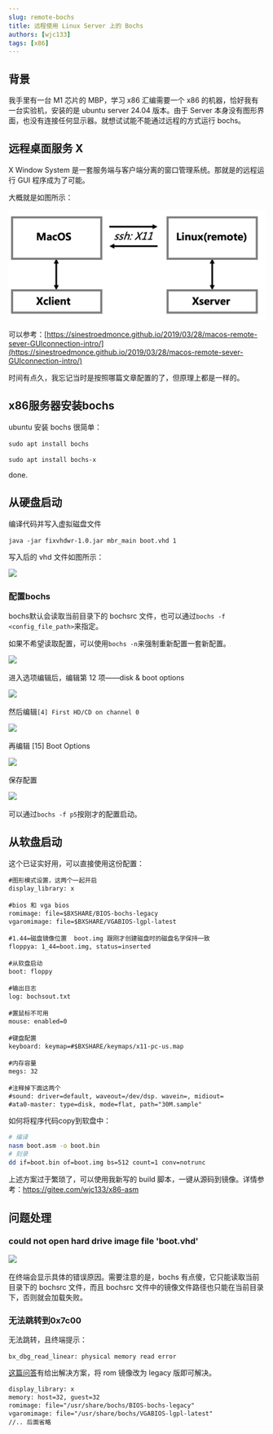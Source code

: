 ```yaml
---
slug: remote-bochs
title: 远程使用 Linux Server 上的 Bochs
authors: [wjc133]
tags: [x86]
---
```


## 背景
我手里有一台 M1 芯片的 MBP，学习 x86 汇编需要一个 x86 的机器，恰好我有一台实验机，安装的是 ubuntu server 24.04 版本。由于 Server 本身没有图形界面，也没有连接任何显示器。就想试试能不能通过远程的方式运行 bochs。

## 远程桌面服务 X
X Window System 是一套服务端与客户端分离的窗口管理系统。那就是的远程运行 GUI 程序成为了可能。

大概就是如图所示：

![](https://github.com/SinestroEdmonce/SinestroEdmonce.github.io/raw/master/images/posts/x11_local2server_intro.png)

可以参考：[https://sinestroedmonce.github.io/2019/03/28/macos-remote-sever-GUIconnection-intro/](https://sinestroedmonce.github.io/2019/03/28/macos-remote-sever-GUIconnection-intro/)

时间有点久，我忘记当时是按照哪篇文章配置的了，但原理上都是一样的。

## x86服务器安装bochs
ubuntu 安装 bochs 很简单：

`sudo apt install bochs`

`sudo apt install bochs-x`

done.

## 从硬盘启动

编译代码并写入虚拟磁盘文件

`java -jar fixvhdwr-1.0.jar mbr_main boot.vhd 1`

写入后的 vhd 文件如图所示：

![](https://cdn.nlark.com/yuque/0/2024/png/250145/1731390034767-beaf8ff6-25fe-4cfd-9691-8cbfb4c2e03a.png)

### 配置bochs
bochs默认会读取当前目录下的 bochsrc 文件，也可以通过`bochs -f <config_file_path>`来指定。

如果不希望读取配置，可以使用`bochs -n`来强制重新配置一套新配置。

![](https://cdn.nlark.com/yuque/0/2024/png/250145/1731389256526-18a2f86e-85f1-4677-9cf4-79347faa02e9.png)

进入选项编辑后，编辑第 12 项——disk & boot options

![](https://cdn.nlark.com/yuque/0/2024/png/250145/1731389301776-4fa9af76-977e-437a-b384-39caa1b4bc63.png)

然后编辑`[4] First HD/CD on channel 0`

![](https://cdn.nlark.com/yuque/0/2024/png/250145/1731389512440-a66bc3fe-a64b-4caf-8697-6d25a5be12cf.png)

再编辑 [15] Boot Options

![](https://cdn.nlark.com/yuque/0/2024/png/250145/1731389554848-2c78e053-8cb9-4ec2-976e-2d9724cadf6d.png)

保存配置

![](https://cdn.nlark.com/yuque/0/2024/png/250145/1731389600997-37c16bd8-9695-4147-81c7-f152759bb2b2.png)

可以通过`bochs -f p5`按刚才的配置启动。

## 从软盘启动
这个已证实好用，可以直接使用这份配置：

```plain
#图形模式设置，这两个一起开启  
display_library: x

#bios 和 vga bios
romimage: file=$BXSHARE/BIOS-bochs-legacy 
vgaromimage: file=$BXSHARE/VGABIOS-lgpl-latest

#1.44=磁盘镜像位置  boot.img 跟刚才创建磁盘时的磁盘名字保持一致
floppya: 1_44=boot.img, status=inserted

#从软盘启动
boot: floppy

#输出日志
log: bochsout.txt

#置鼠标不可用
mouse: enabled=0

#键盘配置
keyboard: keymap=#$BXSHARE/keymaps/x11-pc-us.map

#内存容量
megs: 32

#注释掉下面这两个
#sound: driver=default, waveout=/dev/dsp. wavein=, midiout=
#ata0-master: type=disk, mode=flat, path="30M.sample"
```

如何将程序代码copy到软盘中：

```bash
# 编译
nasm boot.asm -o boot.bin
# 刻录
dd if=boot.bin of=boot.img bs=512 count=1 conv=notrunc
```

上述方案过于繁琐了，可以使用我新写的 build 脚本，一键从源码到镜像。详情参考：https://gitee.com/wjc133/x86-asm

## 问题处理
### could not open hard drive image file 'boot.vhd'
![](https://cdn.nlark.com/yuque/0/2024/png/250145/1731389828819-35e4f0a0-be90-4340-94d9-9f81d875bab3.png)

在终端会显示具体的错误原因。需要注意的是，bochs 有点傻，它只能读取当前目录下的 bochsrc 文件，而且 bochsrc 文件中的镜像文件路径也只能在当前目录下，否则就会加载失败。

### 无法跳转到0x7c00
无法跳转，且终端提示：

`bx_dbg_read_linear: physical memory read error`

[这篇问答](https://askubuntu.com/questions/1521719/bochs-cant-access-bootloader-address-0x7c00-error-physical-memory-read-error)有给出解决方案，将 rom 镜像改为 legacy 版即可解决。

```plain
display_library: x
memory: host=32, guest=32
romimage: file="/usr/share/bochs/BIOS-bochs-legacy"
vgaromimage: file="/usr/share/bochs/VGABIOS-lgpl-latest"
//.. 后面省略
```

